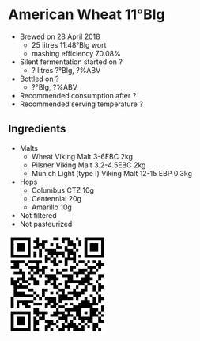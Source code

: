# American Wheat 11°Blg

  * Brewed on 28 April 2018
    * 25 litres 11.48°Blg wort
    * mashing efficiency 70.08%
  * Silent fermentation started on ?
    * ? litres ?°Blg, ?%ABV
  * Bottled on ?
     * ?°Blg, ?%ABV
  * Recommended consumption after ?
  * Recommended serving temperature ?

## Ingredients

  * Malts
    * Wheat Viking Malt 3-6EBC 2kg
    * Pilsner Viking Malt 3.2-4.5EBC 2kg
    * Munich Light (type I) Viking Malt 12-15 EBP 0.3kg
  * Hops
    * Columbus CTZ 10g 
    * Centennial 20g
    * Amarillo 10g
  * Not filtered
  * Not pasteurized
  
![qrcode](qrs/20.png)

